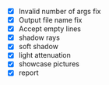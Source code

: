 - [x] Invalid number of args fix
- [x] Output file name fix
- [x] Accept empty lines
- [x] shadow rays
- [x] soft shadow
- [x] light attenuation
- [x] showcase pictures
- [x] report
